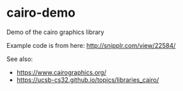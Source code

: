 # cairo-demo
Demo of the cairo graphics library

Example code is from here: <http://snipplr.com/view/22584/>

See also: 
* <https://www.cairographics.org/>
* <https://ucsb-cs32.github.io/topics/libraries_cairo/>


